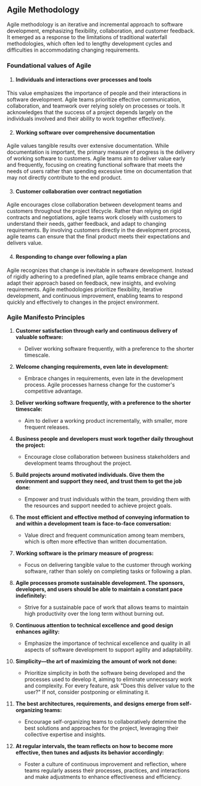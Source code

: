 ## Agile Methodology ##

Agile methodology is an iterative and incremental approach to software development, emphasizing flexibility, collaboration, and customer feedback. It emerged as a response to the limitations of traditional waterfall methodologies, which often led to lengthy development cycles and difficulties in accommodating changing requirements.

### Foundational values of Agile ###

1. #### Individuals and interactions over processes and tools
This value emphasizes the importance of people and their interactions in software development. Agile teams prioritize effective communication, collaboration, and teamwork over relying solely on processes or tools. It acknowledges that the success of a project depends largely on the individuals involved and their ability to work together effectively.

2. #### Working software over comprehensive documentation
Agile values tangible results over extensive documentation. While documentation is important, the primary measure of progress is the delivery of working software to customers. Agile teams aim to deliver value early and frequently, focusing on creating functional software that meets the needs of users rather than spending excessive time on documentation that may not directly contribute to the end product.

3. #### Customer collaboration over contract negotiation
Agile encourages close collaboration between development teams and customers throughout the project lifecycle. Rather than relying on rigid contracts and negotiations, agile teams work closely with customers to understand their needs, gather feedback, and adapt to changing requirements. By involving customers directly in the development process, agile teams can ensure that the final product meets their expectations and delivers value.

4. #### Responding to change over following a plan
Agile recognizes that change is inevitable in software development. Instead of rigidly adhering to a predefined plan, agile teams embrace change and adapt their approach based on feedback, new insights, and evolving requirements. Agile methodologies prioritize flexibility, iterative development, and continuous improvement, enabling teams to respond quickly and effectively to changes in the project environment.

### Agile Manifesto Principles

1. **Customer satisfaction through early and continuous delivery of valuable software:**
    - Deliver working software frequently, with a preference to the shorter timescale.

2. **Welcome changing requirements, even late in development:**
    - Embrace changes in requirements, even late in the development process. Agile processes harness change for the customer's competitive advantage.

3. **Deliver working software frequently, with a preference to the shorter timescale:**
    - Aim to deliver a working product incrementally, with smaller, more frequent releases.

4. **Business people and developers must work together daily throughout the project:**
    - Encourage close collaboration between business stakeholders and development teams throughout the project.

5. **Build projects around motivated individuals. Give them the environment and support they need, and trust them to get the job done:**
    - Empower and trust individuals within the team, providing them with the resources and support needed to achieve project goals.

6. **The most efficient and effective method of conveying information to and within a development team is face-to-face conversation:**
    - Value direct and frequent communication among team members, which is often more effective than written documentation.

7. **Working software is the primary measure of progress:**
    - Focus on delivering tangible value to the customer through working software, rather than solely on completing tasks or following a plan.

8. **Agile processes promote sustainable development. The sponsors, developers, and users should be able to maintain a constant pace indefinitely:**
    - Strive for a sustainable pace of work that allows teams to maintain high productivity over the long term without burning out.

9. **Continuous attention to technical excellence and good design enhances agility:**
    - Emphasize the importance of technical excellence and quality in all aspects of software development to support agility and adaptability.

10. **Simplicity—the art of maximizing the amount of work not done:**
    - Prioritize simplicity in both the software being developed and the processes used to develop it, aiming to eliminate unnecessary work and complexity. For every feature, ask "Does this deliver value to the user?" If not, consider postponing or eliminating it.

11. **The best architectures, requirements, and designs emerge from self-organizing teams:**
    - Encourage self-organizing teams to collaboratively determine the best solutions and approaches for the project, leveraging their collective expertise and insights.

12. **At regular intervals, the team reflects on how to become more effective, then tunes and adjusts its behavior accordingly:**
    - Foster a culture of continuous improvement and reflection, where teams regularly assess their processes, practices, and interactions and make adjustments to enhance effectiveness and efficiency.

